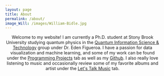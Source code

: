 ```yaml
---
layout: page
title: About
permalink: /about/
image_Will: /images/William-Bidle.jpg
---
```


<center><div class="about-text">
  Welcome to my website! I am currently a Ph.D. student at Stony Brook University studying quantum physics in the <a href="http://qit.physics.sunysb.edu/wordpress/" target = "_blank">Quantum Information Science & Technology</a> group under Dr. Eden Figueroa. I have a passion for data visualization and machine learning, and some of my work can be found under the <a href="/programming-projects" title="Programming Projects">Programming Projects</a> tab as well as my <a href="https://github.com/WilliamBidle" target = "_blank">Github</a>. I also really love listening to music and occasionally review some of my favorite albums and artist under the <a href="/lets-talk-music" title="Let's Talk Music Projects">Let's Talk Music</a> tab.
</div></center>

<br>
<br>
<br>
<br>
<br>

<center><object data="/assets/CV.pdf" width="1000" height="1000" type='application/pdf'></object></center>